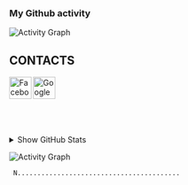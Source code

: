 ### My Github activity

![Activity Graph](https://github-readme-stats.vercel.app/api?username=aktwork&count_private=true)

## CONTACTS
[<img align="left" alt="Facebook" width="40px" src="https://icons-for-free.com/iconfiles/png/512/skype+social+icon-1320194697507520114.png" />][skype]
[<img align="left" alt="Google" width="40px" src="https://icons-for-free.com/iconfiles/png/512/email+gmail+google+internet+message+icon-1320192780259745073.png" />][gmail]

<br /><br /><br />
---
<details>
  <summary>Show GitHub Stats</summary>
  <img align="left" alt="My Github Stats" src="https://github-readme-stats.vercel.app/api?username=ToVinhKhang&count_private=true&include_all_commits=true&theme=radical" />
</details>

[skype]: https://join.skype.com/invite/ydztX7CPKJkZ
[gmail]: mailto:aktwork7@gmail.com

![Activity Graph](https://activity-graph.herokuapp.com/graph?username=aktwork&theme=github)

```
 N.........................................
```

